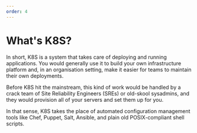 ```yaml
---
order: 4
---
```


# What's K8S?

In short, K8S is a system that takes care of deploying and running applications. You would generally use it to build your own infrastructure platform and, in an organisation setting, make it easier for teams to maintain their own deployments.

Before K8S hit the mainstream, this kind of work would be handled by a crack team of Site Reliability Engineers (SREs) or old-skool sysadmins, and they would provision all of your servers and set them up for you.

In that sense, K8S takes the place of automated configuration management tools like Chef, Puppet, Salt, Ansible, and plain old POSIX-compliant shell scripts.

